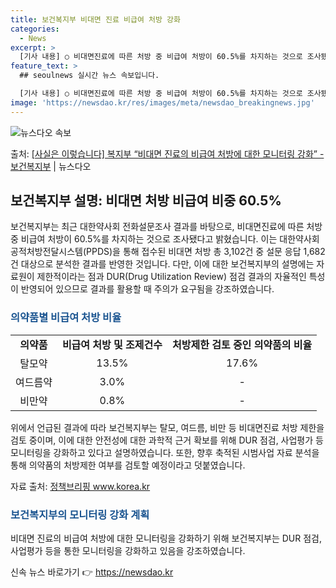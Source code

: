 ```yaml
---
title: 보건복지부 비대면 진료 비급여 처방 강화
categories:
  - News
excerpt: >
  [기사 내용] ○ 비대면진료에 따른 처방 중 비급여 처방이 60.5%를 차지하는 것으로 조사됐다고 보도함 […
feature_text: >
  ## seoulnews 실시간 뉴스 속보입니다.

  [기사 내용] ○ 비대면진료에 따른 처방 중 비급여 처방이 60.5%를 차지하는 것으로 조사됐다고 보도함 […
image: 'https://newsdao.kr/res/images/meta/newsdao_breakingnews.jpg'
---
```


![뉴스다오 속보](https://newsdao.kr/res/images/meta/newsdao_breakingnews.jpg)

<p>출처: <a href="https://newsdao.kr/3398" rel="dofollow">[사실은 이렇습니다] 복지부 “비대면 진료의 비급여 처방에 대한 모니터링 강화” - 보건복지부</a> | 뉴스다오</p>

<h2 data-ke-size="size26">보건복지부 설명: 비대면 처방 비급여 비중 60.5%</h2>
<p data-ke-size="size16">보건복지부는 최근 대한약사회 전화설문조사 결과를 바탕으로, 비대면진료에 따른 처방 중 비급여 처방이 60.5%를 차지하는 것으로 조사됐다고 밝혔습니다. 이는 대한약사회 공적처방전달시스템(PPDS)을 통해 접수된 비대면 처방 총 3,102건 중 설문 응답 1,682건 대상으로 분석한 결과를 반영한 것입니다. 다만, 이에 대한 보건복지부의 설명에는 자료원이 제한적이라는 점과 DUR(Drug Utilization Review) 점검 결과의 자율적인 특성이 반영되어 있으므로 결과를 활용할 때 주의가 요구됨을 강조하였습니다.</p>
<h3><b><span style="color: #1a5490;">의약품별 비급여 처방 비율</span></b></h3>
<table>
	<tr>
		<td style="text-align: center; height: 17px;"><b>의약품</b></td>
		<td style="text-align: center; height: 17px;"><b>비급여 처방 및 조제건수</b></td>
		<td style="text-align: center; height: 17px;"><b>처방제한 검토 중인 의약품의 비율</b></td>
	</tr>
	<tr>
		<td style="text-align: center; height: 17px;">탈모약</td>
		<td style="text-align: center; height: 17px;">13.5%</td>
		<td style="text-align: center; height: 17px;">17.6%</td>
	</tr>
	<tr>
		<td style="text-align: center; height: 17px;">여드름약</td>
		<td style="text-align: center; height: 17px;">3.0%</td>
		<td style="text-align: center; height: 17px;">-</td>
	</tr>
	<tr>
		<td style="text-align: center; height: 17px;">비만약</td>
		<td style="text-align: center; height: 17px;">0.8%</td>
		<td style="text-align: center; height: 17px;">-</td>
	</tr>
</table>
<p data-ke-size="size16">위에서 언급된 결과에 따라 보건복지부는 탈모, 여드름, 비만 등 비대면진료 처방 제한을 검토 중이며, 이에 대한 안전성에 대한 과학적 근거 확보를 위해 DUR 점검, 사업평가 등 모니터링을 강화하고 있다고 설명하였습니다. 또한, 향후 축적된 시범사업 자료 분석을 통해 의약품의 처방제한 여부를 검토할 예정이라고 덧붙였습니다.</p>
<p data-ke-size="size16">자료 출처: <a href="https://newsdao.kr/3398">정책브리핑 www.korea.kr</a></p>
<h3><b><span style="color: #1a5490;">보건복지부의 모니터링 강화 계획</span></b></h3>
<p data-ke-size="size16">비대면 진료의 비급여 처방에 대한 모니터링을 강화하기 위해 보건복지부는 DUR 점검, 사업평가 등을 통한 모니터링을 강화하고 있음을 강조하였습니다.</p> 

신속 뉴스 바로가기 👉 <a href="https://newsdao.kr" rel="dofollow">https://newsdao.kr</a>


